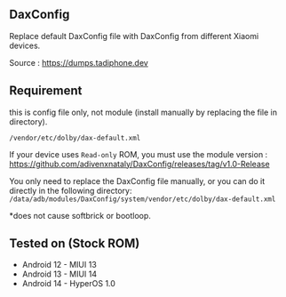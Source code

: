 ## DaxConfig
 Replace default DaxConfig file with DaxConfig from different Xiaomi devices.
 
 Source : https://dumps.tadiphone.dev

 
## Requirement
 this is config file only, not module (install manually by replacing the file in directory).
   
    /vendor/etc/dolby/dax-default.xml

  If your device uses `Read-only` ROM, you must use the module version : https://github.com/adivenxnataly/DaxConfig/releases/tag/v1.0-Release

  You only need to replace the DaxConfig file manually, or you can do it directly in the following directory:
`/data/adb/modules/DaxConfig/system/vendor/etc/dolby/dax-default.xml`

 *does not cause softbrick or bootloop.
 
## Tested on (Stock ROM)
  - Android 12 - MIUI 13
  - Android 13 - MIUI 14
  - Android 14 - HyperOS 1.0
